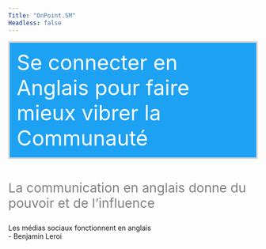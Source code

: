 ```yaml
---
Title: "OnPoint.SM"
Headless: false
---
```

<div style="background: #1DA1F2;
              color:white;
            font-size: 42px;
            padding: 14px;
            border: 3px solid lightgray;
            ">
            Se connecter en Anglais pour faire mieux vibrer la Communauté
</div>
</br>
<p style="color:grey;font-size:26;">La communication en anglais donne du pouvoir et de l’influence</p>Les médias sociaux fonctionnent en anglais
</br>- Benjamin Leroi
